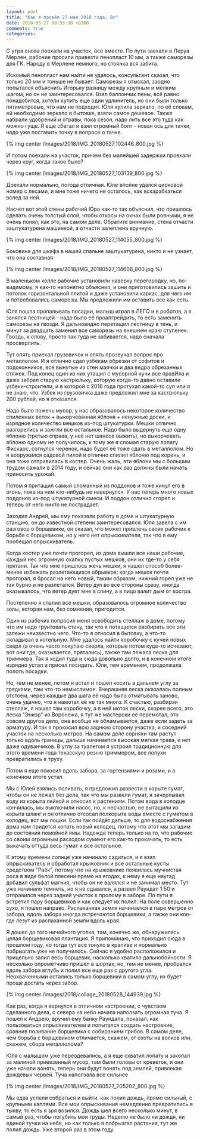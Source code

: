 ```yaml
---
layout: post
title: "Как я провёл 27 мая 2018 года, Вс"
date: 2018-05-27 08:55:30 +0300
comments: true
categories: 
---
```

С утра снова поехали на участок, все вместе. По пути заехали в Леруа Мерлен, рабочие просили привезти пенопласт 10 мм, а также саморезы для ГК. Народу в Мерлене немного, но стоянка вся забита.

Искомый пенопласт нам найти не удалось, консультант сказал, что только 20 мм и тоньше не бывает. Саморезы я отыскал, заодно попытался объяснить Игорьку разницу между крупным и мелким шагом, но он не заинтересовался. Взял баллончик пены, всё равно понадобится, хотели купить еще один удлинитель, но они были только пятиметровые, что нам не подходит. Юля купила зеркало, по её словам, ей необходимо зеркало в бытовке, взяли самое дешевое. Также набрали удобрений и отравы, пока сезон, надо лить все это туда как можно гуще. Я еще сбегал и взял огромный болт - новая ось для тачки, надо уже поставить точку в вопросе о тачке.

{% img center /images/2018/IMG_20180527_102446_800.jpg %}

И потом поехали на участок, причем без малейшей задержки проехали через круг, когда такое было? 

{% img center /images/2018/IMG_20180527_103139_800.jpg %}

Доехали нормально, погода отличная. Юле вполне удался цирковой номер с лесами, и мне тоже ничего не осталось, как вскарабкаться вслед за ней.

Насчет вот этой стены рабочий Юра как-то так объяснил, что пришлось сделать очень толстый слой, чтобы откосы на окнах были ровными, я не очень понял, как это, на самом деле. Обратите внимание, стена отчасти заштукатурена машинкой, а отчасти залеплена вручную.

{% img center /images/2018/IMG_20180527_114055_800.jpg %}

Боковина для шкафа в нашей спальне заштукатурена, никто и не узнает, что она составная

{% img center /images/2018/IMG_20180527_114606_800.jpg %}

В маленьком холле рабочие установили наверху перегородку, но, по-видимому, я как-то непонятно объяснил, и они приготовились зашить и потолок горизонтальной плитой и даже установили каркас, для чего им и потребовались саморезы. Мы предложили им оставить все как есть.

Юля пошла пропалывать посадки, малыш играл в ЛЕГО и в роботов, а я занялся лестницей - надо было её проапгрейдить, то есть заменить саморезы на гвозди. Я дальновидно перетащил лестницу в тень, и минут за двадцать заменил все саморезы на внешнем краю ступенек. Гвоздь, к слову, просто так туда не забивается, надо сначала просверлить. 

Тут опять приехал грузовичок и опять прозвучал вопрос про металлолом. И я отлично сдал узбекам обрезки от софитов и подоконников, все вынутые из стен маячки и два ведра обрезанных стяжек. Под конец один из них утащил с мусорной кучи все правИла и даже забрал старую кастрюльку, которую когда-то давно оставили узбеки-строители, и в которой с 2016 года протухал какой-то суп или я не знаю, что. Узбек из грузовичка даже предложил мне за кастрюльку 200 рублей, но я отказался.
 
Надо было пожечь мусор, у нас образовалось некоторое количество спиленных веток + выкорчеванная яблоня + ненужные доски, и изрядное количество мешков из-под штукатурки. Мешки отлично разгорелись и зажгли все остальное. Надо было выдернуть еще одну яблоню (третью справа, у неё нет шансов выжить), но выкорчевать яблоню одному не получилось, к тому же я сломал старую лопату Фискарс, согнулся черенок, надо будет её тоже сдать в металлолом. Но я вооружился садовой пилой и отлично спилил яблоню под корень, и она тоже отправилась в костер. Очень жаль, эти яблони мы с большим трудом сажали в 2014 году, и сейчас они как раз должны были начать приносить урожай.

Потом я притащил самый сломанный из поддонов и тоже кинул его в огонь, пока на нем кто-нибудь не навернулся. У нас теперь много новых поддонов из-под штукатурной смеси. И поддон отлично сгорел и теперь от него никто не пострадает.

Заходил Андрей, мы ему показали работу в доме и штукатурную станцию, он до известной степени заинтересовался. Юля завела с им разговор о борщевике, он сказал, что может привлечь своих рабочих к борьбе с борщевиком, но у него нет опрыскивателя, так что я ему пообещал опрыскиватель.

Когда костер уже почти прогорел, из дома вышли все наши рабочие, каждый нёс огромную охапку пустых мешков, они их где-то у себя прятали. Так что мне пришлось жечь мешки, я нашел способ более-менее избежать разлетающихся обрывков: когда мешок почти прогорал, я бросал на него новый, таким образом, нижний горел уже не так бурно и не разлетался. Ветер дул во все стороны сразу, иногда оказывалось, что ветер дует мне в спину, а в лицо валит дым от костра.

Постепенно я спалил все мешки, образовалось огромное количество золы, которая нам, без сомнения, пригодится.

Один из рабочих попросил меня освободить стеллаж в доме, потому что им надо грунтовать стену, так что я потащился разбирать все эти залежи неизвестно чего. Что-то я относил в бытовку, а что-то складывал в котельную. Мне удалось найти коробочку с кучей новых сверл (а очень часто покупаю сверла, которые потом куда-то исчезают, вот они где, оказывается, прятались), также там лежала леска для триммера. Так я ходил туда и сюда довольно долго, и в конечном итоге изрядно устал и присел посидеть. Юля, тем временем, продолжала полоть посадки.

Но, тем не менее, потом я встал и пошел косить в дальнем углу за грядками, там что-то немыслимое. Вчерашняя леска оказалась полным отстоем, через каждые два шага её надо было отматывать заново, очень удачно, что я намотал её не так много. К счастью, разбирая стеллаж, я нашел там коробочку, а в ней моток лески, скорее всего, это леска "Энкор" из Воронежа, я тут же мастерски её перемотал, это совсем другое дело, она вообще не обламывается, даже если задеть за арматуру. И так я прокосил всю заднюю сторону участка, и соседний участок на несколько метров. На самом деле сорняки там растут только вдоль границы, дальше начинается высокая мягкая трава, и нет даже одуванчиков. В углу за туалетом я устроил традиционную для этого времени года техасскую резню триммером, все лопухи превратились в труху.

Потом я еще покосил вдоль забора, за гортензиями и розами, и в конечном итоге устал. 

Мы с Юлей взялись поливать, я предложил развести в корыте гумат, чтобы он не лежал без дела, так что мы развели гумат, я зачерпывал воду из корыта лейкой и относил к растениям. Потом вода в колодце кончилась, мы выключили насос, но, к несчастью, не вытащили из корыта шланг и он отлично отсосал полкорыта воды вместе с гуматом в колодец, вот мы лошки. Если так пойдёт дальше, то для водоснабжения дома нам придется копать новый колодец, потому что этот мы загадим до состояния помойной ямы. Надежда теперь только на то, что рабочие со своим огромным расходом сумеют его как-то прокачать, то есть выкачать оттуда весь гумат и все остальное.

К этому времени солнце уже начинало садиться, и я взял опрыскиватель и обработал крыжовник и все остальные кусты средством "Раёк", потому что на крыжовнике появилась мучнистая роса в виде белой плесени прямо на ягодах, к нему я еще наугад добавил сульфат магния, чтобы он не валялся и не занимал место. Тут уже начинало темнеть, но я не сдавался, а развел Раундап 1:50 и отправился через задний участок к пролому в заборе. По пути я встретил пару борщевиков и как следует их полил. На поле совершенно сухо, я пошел направо. Распаханная земля начинается в паре метров от забора, вдоль забора иногда встречаются борщевики, а также они кое-где лезут из распаханной земли вдоль края.

Я дошел до того ничейного уголка, там, конечно же, обнаружилась целая борщевиковая плантация. Я припоминаю, что приходил сюда в прошлом году, но тогда тут все тонуло в крапиве и нормально побрызгать уже не получилось. Сейчас я удобно расположился и прицельно залил весь борщевик, насколько хватило дальнобойности. Я несколько опрометчиво пришёл в шортах, но, тем не менее, пробрался вдоль забора вглубь и полил все еще раз с другого угла. Неохваченными остались только борщевики в самом углу, их будет проще достать через забор.

{% img center /images/2018/collage_20180528_144939.jpg %}

Как раз, когда я вернулся в отличном настроении, с чувством сделанного дела, с севера на небо начала наползать огромная туча. Я пошел к Андрею, вручил ему банку Раундапа, показал, как пользоваться опрыскивателем и попытался создать настроение, сравнив поливание борщевика с собиранием грибов. В самом деле, чем борьба с борщевиком отличается, скажем, от охоты на волков или, скажем, сбора металлолома? 

Юля с малышом уже переодевались, а я еще схватил лопату и закопал за малиной привезенный мусор, там были головы от креветок, и они уже начали вонять, теперь они будут вонять под землей, привлекая дождевых червей. Туча наползала все сильнее

{% img center /images/2018/IMG_20180527_205202_800.jpg %}

Мы едва успели собраться и выйти, как полил дождь, прямо сильный, с крупными каплями. Все мои опрыскивания немедленно превратились в тыкву, то есть я зря возился. Дождь шел всего несколько минут, в самый раз, чтобы погубить мои труды. Неделю не было ни дождя, ни единой тучки на небе, но как только я побрызгал растения, тут же полил дождь. Уже второй раз в этом году.